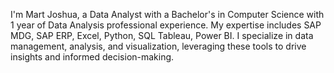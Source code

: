 I'm Mart Joshua, a Data Analyst with a Bachelor's in Computer Science with 1 year of Data Analysis professional experience. My expertise includes SAP MDG, SAP ERP, Excel, Python, SQL Tableau, Power BI. I specialize in data management, analysis, and visualization, leveraging these tools to drive insights and informed decision-making.
